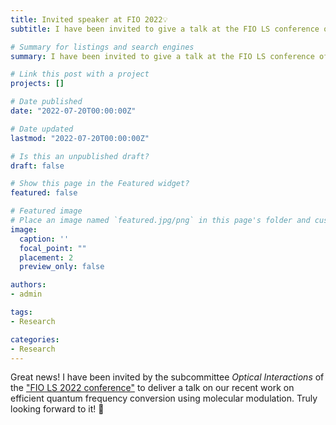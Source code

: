 ```yaml
---
title: Invited speaker at FIO 2022💡
subtitle: I have been invited to give a talk at the FIO LS conference of *OPTICA* (former *OSA*)

# Summary for listings and search engines
summary: I have been invited to give a talk at the FIO LS conference of *OPTICA* (former *OSA*)

# Link this post with a project
projects: []

# Date published
date: "2022-07-20T00:00:00Z"

# Date updated
lastmod: "2022-07-20T00:00:00Z"

# Is this an unpublished draft?
draft: false

# Show this page in the Featured widget?
featured: false

# Featured image
# Place an image named `featured.jpg/png` in this page's folder and customize its options here.
image:
  caption: ''
  focal_point: ""
  placement: 2
  preview_only: false

authors:
- admin

tags:
- Research

categories:
- Research
---
```


Great news! I have been invited by the subcommittee *Optical Interactions* of the ["FIO LS 2022 conference"](https://www.frontiersinoptics.com/home/) to deliver a talk on our recent work on efficient quantum frequency conversion using molecular modulation. Truly looking forward to it! 🙌
